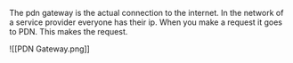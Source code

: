 
The pdn gateway is the actual connection to the internet. In the network of a service provider everyone has their ip. When you make a request it goes to PDN. This makes the request.  

![[PDN Gateway.png]]
